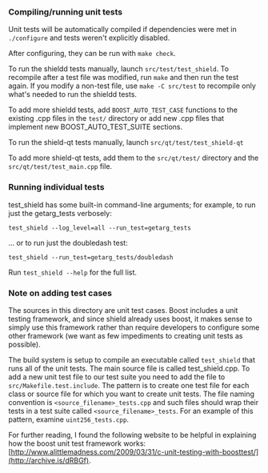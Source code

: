 ### Compiling/running unit tests

Unit tests will be automatically compiled if dependencies were met in `./configure`
and tests weren't explicitly disabled.

After configuring, they can be run with `make check`.

To run the shieldd tests manually, launch `src/test/test_shield`. To recompile
after a test file was modified, run `make` and then run the test again. If you
modify a non-test file, use `make -C src/test` to recompile only what's needed
to run the shieldd tests.

To add more shieldd tests, add `BOOST_AUTO_TEST_CASE` functions to the existing
.cpp files in the `test/` directory or add new .cpp files that
implement new BOOST_AUTO_TEST_SUITE sections.

To run the shield-qt tests manually, launch `src/qt/test/test_shield-qt`

To add more shield-qt tests, add them to the `src/qt/test/` directory and
the `src/qt/test/test_main.cpp` file.

### Running individual tests

test_shield has some built-in command-line arguments; for
example, to run just the getarg_tests verbosely:

    test_shield --log_level=all --run_test=getarg_tests

... or to run just the doubledash test:

    test_shield --run_test=getarg_tests/doubledash

Run `test_shield --help` for the full list.

### Note on adding test cases

The sources in this directory are unit test cases.  Boost includes a
unit testing framework, and since shield already uses boost, it makes
sense to simply use this framework rather than require developers to
configure some other framework (we want as few impediments to creating
unit tests as possible).

The build system is setup to compile an executable called `test_shield`
that runs all of the unit tests.  The main source file is called
test_shield.cpp. To add a new unit test file to our test suite you need 
to add the file to `src/Makefile.test.include`. The pattern is to create 
one test file for each class or source file for which you want to create 
unit tests.  The file naming convention is `<source_filename>_tests.cpp` 
and such files should wrap their tests in a test suite 
called `<source_filename>_tests`. For an example of this pattern, 
examine `uint256_tests.cpp`.

For further reading, I found the following website to be helpful in
explaining how the boost unit test framework works:
[http://www.alittlemadness.com/2009/03/31/c-unit-testing-with-boosttest/](http://archive.is/dRBGf).
